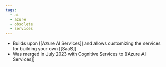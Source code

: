 ```yaml
---
tags:
  - ai
  - azure
  - obsolete
  - services
---
```

- Builds upon [[Azure AI Services]] and allows customizing the services for building your own [[SaaS]]
- Was merged in July 2023 with Cognitive Services to [[Azure AI Services]]